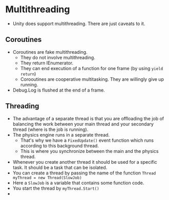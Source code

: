 # Multithreading
- Unity does support multithreading. There are just caveats to it.

## Coroutines
- Coroutines are fake multithreading.
  - They do not involve multithreading.
  - They return IEnumerator.
  - They can end execution of a function for one frame (by using `yield return`)
  - Corooutines are cooperative multitasking. They are willingly give up running. 
- Debug.Log is flushed at the end of a frame.

## Threading
- The advantage of a separate thread is that you are offloading the job of balancing the work between your main thread and your secondary thread (where is the job is running).
- The physics engine runs in a separate thread.
  - That's why we have a `FixedUpdate()` event function which runs according to this background thread.
  - This is where you synchronize between the main and the physics thread.
- Whenever you create another thread it should be used for a specific task. It should be a task that can be isolated.
- You can create a thread by passing the name of the function ```Thread myThread = new Thread(SlowJob)```
- Here a `SlowJob` is a variable that contains some function code.
- You start the thread by ```myThread.Start()```
- 